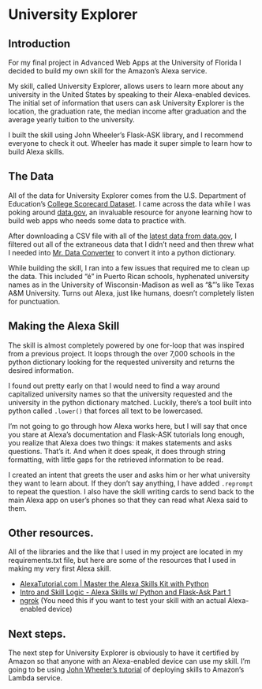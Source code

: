 # University Explorer

## Introduction
For my final project in Advanced Web Apps at the University of Florida I decided to build my own skill for the Amazon’s Alexa service. 

My skill, called University Explorer, allows users to learn more about any university in the United States by speaking to their Alexa-enabled devices. The initial set of information that users can ask University Explorer is the location, the graduation rate, the median income after graduation and the average yearly tuition to the university. 

I built the skill using John Wheeler’s Flask-ASK library, and I recommend everyone to check it out. Wheeler has made it super simple to learn how to build Alexa skills. 

## The Data
All of the data for University Explorer comes from the U.S. Department of Education’s [College Scorecard Dataset](https://collegescorecard.ed.gov/data/). I came across the data while I was poking around [data.gov](https://www.data.gov), an invaluable resource for anyone learning how to build web apps who needs some data to practice with. 

After downloading a CSV file with all of the [latest data from data.gov](https://catalog.data.gov/dataset/college-scorecard), I filtered out all of the extraneous data that I didn’t need and then threw what I needed into [Mr. Data Converter](https://shancarter.github.io/mr-data-converter/) to convert it into a python dictionary.

While building the skill, I ran into a few issues that required me to clean up the data. This included “é” in Puerto Rican schools, hyphenated university names as in the University of Wisconsin-Madison as well as “&”’s like Texas A&M University. Turns out Alexa, just like humans, doesn’t completely listen for punctuation. 

## Making the Alexa Skill
The skill is almost completely powered by one for-loop that was inspired from a previous project. It loops through the over 7,000 schools in the python dictionary looking for the requested university and returns the desired information. 

I found out pretty early on that I would need to find a way around capitalized university names so that the university requested and the university in the python dictionary matched. Luckily, there’s a tool built into python called `.lower()` that forces all text to be lowercased. 

I’m not going to go through how Alexa works here, but I will say that once you stare at Alexa’s documentation and Flask-ASK tutorials long enough, you realize that Alexa does two things: it makes statements and asks questions. That’s it. And when it does speak, it does through string formatting, with little gaps for the retrieved information to be read. 

I created an intent that greets the user and asks him or her what university they want to learn about. If they don’t say anything, I have added `.reprompt` to repeat the question. I also have the skill writing cards to send back to the main Alexa app on user’s phones so that they can read what Alexa said to them. 

## Other resources. 
All of the libraries and the like that I used in my project are located in my requirements.txt file, but here are some of the resources that I used in making my very first Alexa skill. 

* [AlexaTutorial.com | Master the Alexa Skills Kit with Python](https://alexatutorial.com)
* [Intro and Skill Logic - Alexa Skills w/ Python and Flask-Ask Part 1](https://pythonprogramming.net/intro-alexa-skill-flask-ask-python-tutorial/)
* [ngrok](https://ngrok.com) (You need this if you want to test your skill with an actual Alexa-enabled device)

## Next steps. 
The next step for University Explorer is obviously to have it certified by Amazon so that anyone with an Alexa-enabled device can use my skill. I’m going to be using [John Wheeler’s tutorial](https://www.youtube.com/watch?v=mjWV4R2P4ks) of deploying skills to Amazon’s Lambda service. 